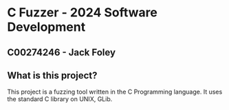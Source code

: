 # C Fuzzer - 2024 Software Development

## C00274246 - Jack Foley

## What is this project?

This project is a fuzzing tool written in the C Programming language. It uses the standard C library on UNIX, GLib.